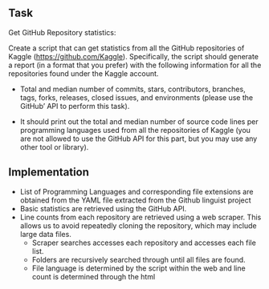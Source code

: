 ## Task

Get GitHub Repository statistics: 

Create a script that can get statistics from all the GitHub repositories of Kaggle
(https://github.com/Kaggle). Specifically, the script should generate a report (in a format that you
prefer) with the following information for all the repositories found under the Kaggle account.

- Total and median number of commits, stars, contributors, branches, tags, forks, releases,
closed issues, and environments (please use the GitHub’ API to perform this task).
    
- It should print out the total and median number of source code lines per programming
languages used from all the repositories of Kaggle (you are not allowed to use the GitHub
API for this part, but you may use any other tool or library).

## Implementation

- List of Programming Languages and corresponding file extensions are obtained from the YAML file extracted from the Github linguist project 
- Basic statistics are retrieved using the GitHub API.
- Line counts from each repository are retrieved using a web scraper. This allows us to avoid repeatedly cloning the repository, which may include large data files.
    - Scraper searches accesses each repository and accesses each file list.
    - Folders are recursively searched through until all files are found.
    - File language is determined by the script within the web and line count is determined through the html
